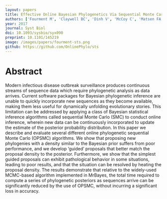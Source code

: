 ```yaml
---
layout: papers
title: Effective Online Bayesian Phylogenetics Via Sequential Monte Carlo With Guided Proposals
authors: ['Fourment M', 'Claywell BC', 'Dinh V', 'McCoy C', 'Matsen FA', 'Darling AE']
year: 2017
journal: Syst Biol
doi: 10.1093/sysbio/syx090
preprint: 10.1101/145219
image: /images/papers/fourment-sts.png
github: https://github.com/OnlinePhylo/sts
---
```


# Abstract

Modern infectious disease outbreak surveillance produces continuous streams of sequence data which require phylogenetic analysis as data arrives. Current software packages for Bayesian phylogenetic inference are unable to quickly incorporate new sequences as they become available, making them less useful for dynamically unfolding evolutionary stories. This limitation can be addressed by applying a class of Bayesian statistical inference algorithms called sequential Monte Carlo (SMC) to conduct online inference, wherein new data can be continuously incorporated to update the estimate of the posterior probability distribution. In this paper we describe and evaluate several different online phylogenetic sequential Monte Carlo (OPSMC) algorithms. We show that proposing new phylogenies with a density similar to the Bayesian prior suffers from poor performance, and we develop ‘guided’ proposals that better match the proposal density to the posterior. Furthermore, we show that the simplest guided proposals can exhibit pathological behavior in some situations, leading to poor results, and that the situation can be resolved by heating the proposal density. The results demonstrate that relative to the widely-used MCMC-based algorithm implemented in MrBayes, the total time required to compute a series of phylogenetic posteriors as sequences arrive can be significantly reduced by the use of OPSMC, without incurring a significant loss in accuracy.